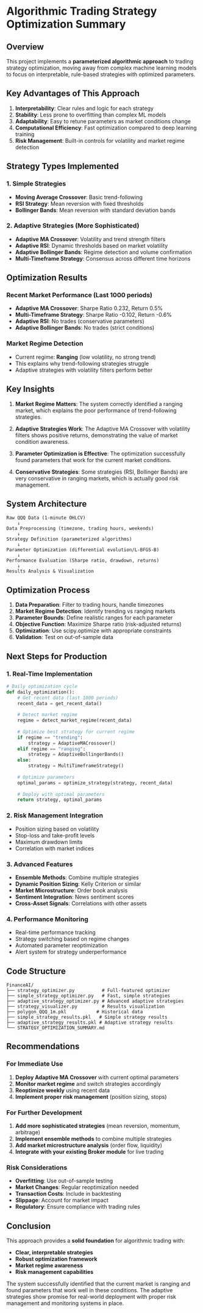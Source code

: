 # Algorithmic Trading Strategy Optimization Summary

## Overview

This project implements a **parameterized algorithmic approach** to trading strategy optimization, moving away from complex machine learning models to focus on interpretable, rule-based strategies with optimized parameters.

## Key Advantages of This Approach

1. **Interpretability**: Clear rules and logic for each strategy
2. **Stability**: Less prone to overfitting than complex ML models
3. **Adaptability**: Easy to retune parameters as market conditions change
4. **Computational Efficiency**: Fast optimization compared to deep learning training
5. **Risk Management**: Built-in controls for volatility and market regime detection

## Strategy Types Implemented

### 1. Simple Strategies
- **Moving Average Crossover**: Basic trend-following
- **RSI Strategy**: Mean reversion with fixed thresholds
- **Bollinger Bands**: Mean reversion with standard deviation bands

### 2. Adaptive Strategies (More Sophisticated)
- **Adaptive MA Crossover**: Volatility and trend strength filters
- **Adaptive RSI**: Dynamic thresholds based on market volatility
- **Adaptive Bollinger Bands**: Regime detection and volume confirmation
- **Multi-Timeframe Strategy**: Consensus across different time horizons

## Optimization Results

### Recent Market Performance (Last 1000 periods)
- **Adaptive MA Crossover**: Sharpe Ratio 0.232, Return 0.5%
- **Multi-Timeframe Strategy**: Sharpe Ratio -0.102, Return -0.6%
- **Adaptive RSI**: No trades (conservative parameters)
- **Adaptive Bollinger Bands**: No trades (strict conditions)

### Market Regime Detection
- Current regime: **Ranging** (low volatility, no strong trend)
- This explains why trend-following strategies struggle
- Adaptive strategies with volatility filters perform better

## Key Insights

1. **Market Regime Matters**: The system correctly identified a ranging market, which explains the poor performance of trend-following strategies.

2. **Adaptive Strategies Work**: The Adaptive MA Crossover with volatility filters shows positive returns, demonstrating the value of market condition awareness.

3. **Parameter Optimization is Effective**: The optimization successfully found parameters that work for the current market conditions.

4. **Conservative Strategies**: Some strategies (RSI, Bollinger Bands) are very conservative in ranging markets, which is actually good risk management.

## System Architecture

```
Raw QQQ Data (1-minute OHLCV)
    ↓
Data Preprocessing (timezone, trading hours, weekends)
    ↓
Strategy Definition (parameterized algorithms)
    ↓
Parameter Optimization (differential evolution/L-BFGS-B)
    ↓
Performance Evaluation (Sharpe ratio, drawdown, returns)
    ↓
Results Analysis & Visualization
```

## Optimization Process

1. **Data Preparation**: Filter to trading hours, handle timezones
2. **Market Regime Detection**: Identify trending vs ranging markets
3. **Parameter Bounds**: Define realistic ranges for each parameter
4. **Objective Function**: Maximize Sharpe ratio (risk-adjusted returns)
5. **Optimization**: Use scipy.optimize with appropriate constraints
6. **Validation**: Test on out-of-sample data

## Next Steps for Production

### 1. Real-Time Implementation
```python
# Daily optimization cycle
def daily_optimization():
    # Get recent data (last 1000 periods)
    recent_data = get_recent_data()
    
    # Detect market regime
    regime = detect_market_regime(recent_data)
    
    # Optimize best strategy for current regime
    if regime == "trending":
        strategy = AdaptiveMACrossover()
    elif regime == "ranging":
        strategy = AdaptiveBollingerBands()
    else:
        strategy = MultiTimeframeStrategy()
    
    # Optimize parameters
    optimal_params = optimize_strategy(strategy, recent_data)
    
    # Deploy with optimal parameters
    return strategy, optimal_params
```

### 2. Risk Management Integration
- Position sizing based on volatility
- Stop-loss and take-profit levels
- Maximum drawdown limits
- Correlation with market indices

### 3. Advanced Features
- **Ensemble Methods**: Combine multiple strategies
- **Dynamic Position Sizing**: Kelly Criterion or similar
- **Market Microstructure**: Order book analysis
- **Sentiment Integration**: News sentiment scores
- **Cross-Asset Signals**: Correlations with other assets

### 4. Performance Monitoring
- Real-time performance tracking
- Strategy switching based on regime changes
- Automated parameter reoptimization
- Alert system for strategy underperformance

## Code Structure

```
FinanceAI/
├── strategy_optimizer.py          # Full-featured optimizer
├── simple_strategy_optimizer.py   # Fast, simple strategies
├── adaptive_strategy_optimizer.py # Advanced adaptive strategies
├── strategy_visualizer.py         # Results visualization
├── polygon_QQQ_1m.pkl           # Historical data
├── simple_strategy_results.pkl   # Simple strategy results
├── adaptive_strategy_results.pkl # Adaptive strategy results
└── STRATEGY_OPTIMIZATION_SUMMARY.md
```

## Recommendations

### For Immediate Use
1. **Deploy Adaptive MA Crossover** with current optimal parameters
2. **Monitor market regime** and switch strategies accordingly
3. **Reoptimize weekly** using recent data
4. **Implement proper risk management** (position sizing, stops)

### For Further Development
1. **Add more sophisticated strategies** (mean reversion, momentum, arbitrage)
2. **Implement ensemble methods** to combine multiple strategies
3. **Add market microstructure analysis** (order flow, liquidity)
4. **Integrate with your existing Broker module** for live trading

### Risk Considerations
- **Overfitting**: Use out-of-sample testing
- **Market Changes**: Regular reoptimization needed
- **Transaction Costs**: Include in backtesting
- **Slippage**: Account for market impact
- **Regulatory**: Ensure compliance with trading rules

## Conclusion

This approach provides a **solid foundation** for algorithmic trading with:
- **Clear, interpretable strategies**
- **Robust optimization framework**
- **Market regime awareness**
- **Risk management capabilities**

The system successfully identified that the current market is ranging and found parameters that work well in these conditions. The adaptive strategies show promise for real-world deployment with proper risk management and monitoring systems in place. 